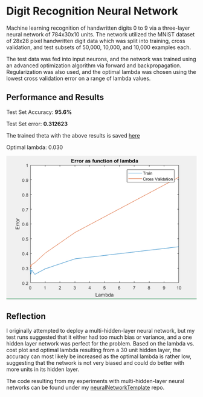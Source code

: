 # Digit Recognition Neural Network

Machine learning recognition of handwritten digits 0 to 9 via a three-layer neural network of 784x30x10 units. The network utilized the MNIST dataset of 28x28 pixel handwritten digit data which was split into training, cross validation, and test subsets of 50,000, 10,000, and 10,000 examples each.

The test data was fed into input neurons, and the network was trained using an advanced optimization algorithm via forward and backpropagation. Regularization was also used, and the optimal lambda was chosen using the lowest cross validation error on a range of lambda values.

## Performance and Results
Test Set Accuracy: **95.6%**

Test Set error: **0.312623**

The trained theta with the above results is saved [here](trainedTheta/3layer30units.mat)

Optimal lambda: 0.030

![alt text](https://github.com/rachelang/digitRecognition/blob/master/graph/lambdaVsCost.PNG "lambdaVsCost")

## Reflection
I originally attempted to deploy a multi-hidden-layer neural network, but my test runs suggested that it either had too much bias or variance, and a one hidden layer network was perfect for the problem. Based on the lambda vs. cost plot and optimal lambda resulting from a 30 unit hidden layer, the accuracy can most likely be increased as the optimal lambda is rather low, suggesting that the network is not very biased and could do better with more units in its hidden layer.

The code resulting from my experiments with multi-hidden-layer neural networks can be found under my [neuralNetworkTemplate](https://github.com/rachelang/neuralNetworkTemplate) repo.
